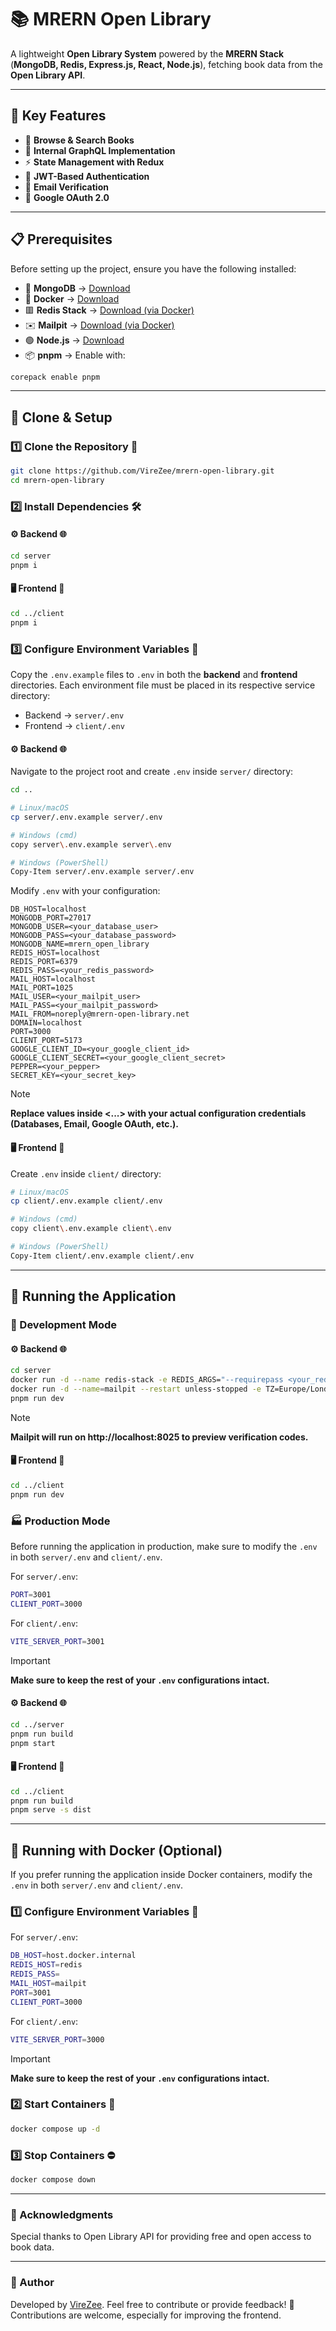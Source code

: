 # **📚 MRERN Open Library**
A lightweight **Open Library System** powered by the **MRERN Stack** (**MongoDB, Redis, Express.js, React, Node.js**), fetching book data from the **Open Library API**.

---

## **🌟 Key Features**
- 📖 **Browse & Search Books**
- 🔗 **Internal GraphQL Implementation**
- ⚡ **State Management with Redux**
- 🔐 **JWT-Based Authentication**
- 📧 **Email Verification**
- 🔑 **Google OAuth 2.0**

---

## **📋 Prerequisites**
Before setting up the project, ensure you have the following installed:
- 🍃 **MongoDB** → [Download](https://www.mongodb.com/try/download/enterprise)
- 🐋 **Docker** → [Download](https://docs.docker.com/get-started/get-docker)
- 🟥 **Redis Stack** → [Download (via Docker)](https://redis.io/docs/latest/operate/oss_and_stack/install/archive/install-stack/docker)
- ✉️ **Mailpit** → [Download (via Docker)](https://mailpit.axllent.org/docs/install/docker)
- 🟢 **Node.js** → [Download](https://nodejs.org/en/download)
- 📦 **pnpm** → Enable with:
```sh
corepack enable pnpm
```  

---

## **📂 Clone & Setup**
###  1️⃣ Clone the Repository 🔄
```sh
git clone https://github.com/VireZee/mrern-open-library.git
cd mrern-open-library
```

### 2️⃣ Install Dependencies 🛠️
#### ⚙️ Backend 🌐
```sh
cd server
pnpm i
```

#### 🖥️ Frontend 📱
```sh
cd ../client
pnpm i
```

###  3️⃣ Configure Environment Variables 🔧
Copy the `.env.example` files to `.env` in both the **backend** and **frontend** directories.
Each environment file must be placed in its respective service directory:  
- Backend → `server/.env`
- Frontend → `client/.env`

#### ⚙️ Backend 🌐
Navigate to the project root and create `.env` inside `server/` directory:
```sh
cd ..

# Linux/macOS
cp server/.env.example server/.env

# Windows (cmd)
copy server\.env.example server\.env

# Windows (PowerShell)
Copy-Item server/.env.example server/.env 
```

Modify `.env` with your configuration:
```env
DB_HOST=localhost
MONGODB_PORT=27017
MONGODB_USER=<your_database_user>
MONGODB_PASS=<your_database_password>
MONGODB_NAME=mrern_open_library
REDIS_HOST=localhost
REDIS_PORT=6379
REDIS_PASS=<your_redis_password>
MAIL_HOST=localhost
MAIL_PORT=1025
MAIL_USER=<your_mailpit_user>
MAIL_PASS=<your_mailpit_password>
MAIL_FROM=noreply@mrern-open-library.net
DOMAIN=localhost
PORT=3000
CLIENT_PORT=5173
GOOGLE_CLIENT_ID=<your_google_client_id>
GOOGLE_CLIENT_SECRET=<your_google_client_secret>
PEPPER=<your_pepper>
SECRET_KEY=<your_secret_key>
```
> [!NOTE]
> **Replace values inside <...> with your actual configuration credentials (Databases, Email, Google OAuth, etc.).**

#### 🖥️ Frontend 📱
Create `.env` inside `client/` directory:
```sh
# Linux/macOS
cp client/.env.example client/.env

# Windows (cmd)
copy client\.env.example client\.env

# Windows (PowerShell)
Copy-Item client/.env.example client/.env
```

---

## **🚀 Running the Application**
### **🚧 Development Mode**
#### ⚙️ Backend 🌐
```sh
cd server
docker run -d --name redis-stack -e REDIS_ARGS="--requirepass <your_redis_password>" -p 6379:6379 -p 8001:8001 redis/redis-stack:latest
docker run -d --name=mailpit --restart unless-stopped -e TZ=Europe/London -p 8025:8025 -p 1025:1025 axllent/mailpit
pnpm run dev
```
> [!NOTE]
> **Mailpit will run on http://localhost:8025 to preview verification codes.**

#### 🖥️ Frontend 📱
```sh
cd ../client
pnpm run dev
```

### **🏭 Production Mode**
Before running the application in production, make sure to modify the `.env` in both `server/.env` and `client/.env`.

For `server/.env`:
```sh
PORT=3001
CLIENT_PORT=3000
```
For `client/.env`:
```sh
VITE_SERVER_PORT=3001
```
> [!IMPORTANT]
> **Make sure to keep the rest of your `.env` configurations intact.**

#### ⚙️ Backend 🌐
```sh
cd ../server
pnpm run build
pnpm start
```

#### 🖥️ Frontend 📱
```sh
cd ../client
pnpm run build
pnpm serve -s dist
```

---

## **🐳 Running with Docker (Optional)**
If you prefer running the application inside Docker containers, modify the `.env` in both `server/.env` and `client/.env`.
### 1️⃣ Configure Environment Variables 🔑
For `server/.env`:
```sh
DB_HOST=host.docker.internal
REDIS_HOST=redis
REDIS_PASS=
MAIL_HOST=mailpit
PORT=3001
CLIENT_PORT=3000
```
For `client/.env`:
```sh
VITE_SERVER_PORT=3000
```
> [!IMPORTANT]
> **Make sure to keep the rest of your `.env` configurations intact.**

### 2️⃣ Start Containers 🚢
```sh
docker compose up -d
```

### 3️⃣ Stop Containers ⛔
```sh
docker compose down
```

---

### 🙌 Acknowledgments
Special thanks to Open Library API for providing free and open access to book data.

---

### 👤 Author
Developed by [VireZee](https://github.com/VireZee). Feel free to contribute or provide feedback! 📝<br>
Contributions are welcome, especially for improving the frontend.
